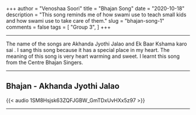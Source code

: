 +++
author = "Venoshaa Soori"
title = "Bhajan Song"
date = "2020-10-18"
description = "This song reminds me of how swami use to teach small kids and how swami use to take care of them."
slug = "bhajan-song-1"
comments = false
tags = [
    "Group 3",
]
+++

---

The name of the songs are Akhanda Jyothi Jalao and Ek Baar Kshama karo sai . I sang this song because it has a special place in my heart. The meaning of this song is very heart warming and sweet. I learnt this song from the Centre Bhajan Singers.

---

## Bhajan - Akhanda Jyothi Jalao

{{< audio 1SM8Hsjsk63ZQFJGBW_GmTDxUvHXx5z97 >}}

---